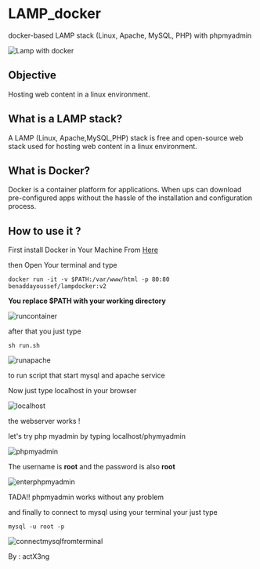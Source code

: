 # LAMP_docker
docker-based LAMP stack (Linux, Apache, MySQL, PHP) with phpmyadmin

![Lamp with docker](https://raw.githubusercontent.com/yudax42/LAMP_docker/master/lampwithdocker.jpg)

## Objective

Hosting web content in a linux environment.

## What is a LAMP stack?

A LAMP (Linux, Apache,MySQL,PHP) stack is free and open-source web stack used for hosting web content in a linux environment.

## What is Docker?

Docker is a container platform for applications. When ups can download pre-configured apps without the hassle of the installation and configuration process.

## How to use it ?

First install Docker in Your Machine From [Here](https://docs.docker.com/install/)

then Open Your terminal and type
```
docker run -it -v $PATH:/var/www/html -p 80:80 benaddayoussef/lampdocker:v2
```

**You replace $PATH with your working directory**

![runcontainer](https://raw.githubusercontent.com/yudax42/LAMP_docker/master/dockerruncontainer.jpeg)

after that you just type 
```
sh run.sh
```
![runapache](https://raw.githubusercontent.com/yudax42/LAMP_docker/master/runapache.jpeg)

to run script that start mysql and apache service 

Now just type localhost in your browser

![localhost](https://raw.githubusercontent.com/yudax42/LAMP_docker/master/website.jpeg)

the webserver works !

let's try php myadmin by typing localhost/phymyadmin

![phpmyadmin](https://raw.githubusercontent.com/yudax42/LAMP_docker/master/phpmyadmin.jpeg)

The username is **root** and the password is also **root**

![enterphpmyadmin](https://raw.githubusercontent.com/yudax42/LAMP_docker/master/phpmyadminworks.jpeg)

TADA!! phpmyadmin works without any problem

and finally to connect to mysql using your terminal your just type
```
mysql -u root -p
```
![connectmysqlfromterminal](https://raw.githubusercontent.com/yudax42/LAMP_docker/master/mysqlworksalso.jpeg)

By : actX3ng
